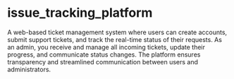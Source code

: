 # issue_tracking_platform

A web-based ticket management system where users can create accounts, submit support tickets, and track the real-time status of their requests. As an admin, you receive and manage all incoming tickets, update their progress, and communicate status changes. The platform ensures transparency and streamlined communication between users and administrators.
